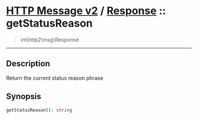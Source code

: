 # [HTTP Message v2](http2.md) / [Response](http2-Response.md) :: getStatusReason
 > im\http2\msg\Response
____

## Description
Return the current status reason phrase

## Synopsis
```php
getStatusReason(): string
```

